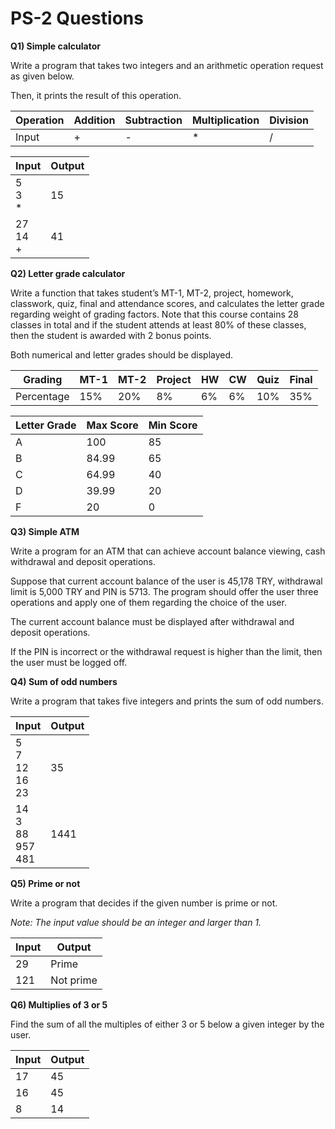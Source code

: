# PS-2 Questions

**Q1) Simple calculator**

Write a program that takes two integers and an arithmetic operation request as given below. 

Then, it prints the result of this operation.

Operation | Addition | Subtraction | Multiplication | Division 
--- | --- | --- | --- | --- |
Input | + | - | * | /

Input | Output
--- | ---
5 <br> 3 <br>  *| 15
27 <br> 14 <br>  +| 41

**Q2) Letter grade calculator**

Write a function that takes student’s MT-1, MT-2, project, homework, classwork, quiz, final and
attendance scores, and calculates the letter grade regarding weight of grading factors. Note 
that this course contains 28 classes in total and if the student attends at least 80% of these 
classes, then the student is awarded with 2 bonus points.

Both numerical and letter grades should be displayed.

Grading | MT-1 | MT-2 | Project | HW | CW | Quiz | Final
--- | --- | --- | --- | --- | --- | --- | ---
Percentage | 15% | 20% | 8% | 6% | 6% | 10% | 35%

Letter Grade | Max Score | Min Score
--- | --- | ---
A | 100 | 85
B | 84.99 | 65
C | 64.99 | 40
D | 39.99 | 20
F | 20 |0

**Q3) Simple ATM**

Write a program for an ATM that can achieve account balance viewing, cash withdrawal and deposit 
operations. 

Suppose that current account balance of the user is 45,178 TRY, withdrawal limit is 5,000 
TRY and PIN is 5713. The program should offer the user three operations and apply one of them regarding 
the choice of the user. 

The current account balance must be displayed after withdrawal and deposit operations. 

If the PIN is incorrect or the withdrawal request is higher than the limit, then the user must be logged off.

**Q4) Sum of odd numbers**

Write a program that takes five integers and prints the sum of odd numbers.

Input | Output
--- | ---
5 <br> 7 <br> 12 <br> 16 <br> 23| 35
14 <br> 3 <br> 88 <br> 957 <br> 481| 1441

**Q5) Prime or not**

Write a program that decides if the given number is prime or not. 

_Note: The input value should be an integer and larger than 1._

Input | Output
--- | ---
29 | Prime
121 | Not prime

**Q6) Multiplies of 3 or 5**

Find the sum of all the multiples of either 3 or 5 below a given integer by the user.

Input | Output
--- | ---
17 | 45
16 | 45
8 | 14